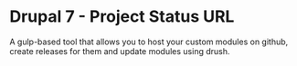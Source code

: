 # Drupal 7 - Project Status URL

A gulp-based tool that allows you to host your custom modules on github, create releases for them and update modules using drush.  
